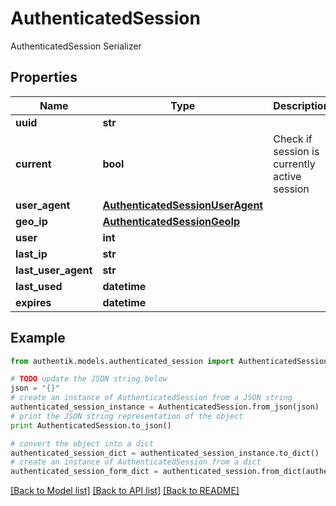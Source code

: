 # AuthenticatedSession

AuthenticatedSession Serializer

## Properties
Name | Type | Description | Notes
------------ | ------------- | ------------- | -------------
**uuid** | **str** |  | [optional] 
**current** | **bool** | Check if session is currently active session | [readonly] 
**user_agent** | [**AuthenticatedSessionUserAgent**](AuthenticatedSessionUserAgent.md) |  | 
**geo_ip** | [**AuthenticatedSessionGeoIp**](AuthenticatedSessionGeoIp.md) |  | 
**user** | **int** |  | 
**last_ip** | **str** |  | 
**last_user_agent** | **str** |  | [optional] 
**last_used** | **datetime** |  | [readonly] 
**expires** | **datetime** |  | [optional] 

## Example

```python
from authentik.models.authenticated_session import AuthenticatedSession

# TODO update the JSON string below
json = "{}"
# create an instance of AuthenticatedSession from a JSON string
authenticated_session_instance = AuthenticatedSession.from_json(json)
# print the JSON string representation of the object
print AuthenticatedSession.to_json()

# convert the object into a dict
authenticated_session_dict = authenticated_session_instance.to_dict()
# create an instance of AuthenticatedSession from a dict
authenticated_session_form_dict = authenticated_session.from_dict(authenticated_session_dict)
```
[[Back to Model list]](../README.md#documentation-for-models) [[Back to API list]](../README.md#documentation-for-api-endpoints) [[Back to README]](../README.md)


